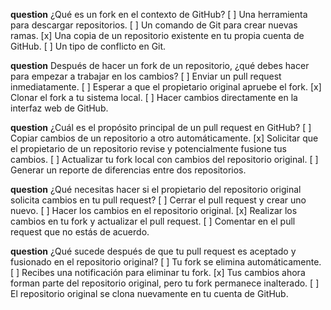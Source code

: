 **question** ¿Qué es un fork en el contexto de GitHub?
[ ] Una herramienta para descargar repositorios.
[ ] Un comando de Git para crear nuevas ramas.
[x] Una copia de un repositorio existente en tu propia cuenta de GitHub.
[ ] Un tipo de conflicto en Git.

**question** Después de hacer un fork de un repositorio, ¿qué debes hacer para empezar a trabajar en los cambios?
[ ] Enviar un pull request inmediatamente.
[ ] Esperar a que el propietario original apruebe el fork.
[x] Clonar el fork a tu sistema local.
[ ] Hacer cambios directamente en la interfaz web de GitHub.

**question** ¿Cuál es el propósito principal de un pull request en GitHub?
[ ] Copiar cambios de un repositorio a otro automáticamente.
[x] Solicitar que el propietario de un repositorio revise y potencialmente fusione tus cambios.
[ ] Actualizar tu fork local con cambios del repositorio original.
[ ] Generar un reporte de diferencias entre dos repositorios.

**question** ¿Qué necesitas hacer si el propietario del repositorio original solicita cambios en tu pull request?
[ ] Cerrar el pull request y crear uno nuevo.
[ ] Hacer los cambios en el repositorio original.
[x] Realizar los cambios en tu fork y actualizar el pull request.
[ ] Comentar en el pull request que no estás de acuerdo.

**question** ¿Qué sucede después de que tu pull request es aceptado y fusionado en el repositorio original?
[ ] Tu fork se elimina automáticamente.
[ ] Recibes una notificación para eliminar tu fork.
[x] Tus cambios ahora forman parte del repositorio original, pero tu fork permanece inalterado.
[ ] El repositorio original se clona nuevamente en tu cuenta de GitHub.
